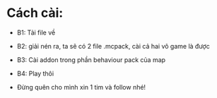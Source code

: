 # Cách cài:
* B1: Tải file về
* B2: giải nén ra, ta sẽ có 2 file .mcpack, cài cả hai vô game là được
* B3: Cài addon trong phần behaviour pack của map
* B4: Play thôi

* Đừng quên cho mình xin 1 tim và follow nhé!
